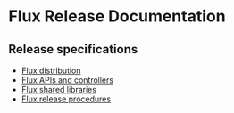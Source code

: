 # Flux Release Documentation

## Release specifications

- [Flux distribution](flux.md)
- [Flux APIs and controllers](controllers.md)
- [Flux shared libraries](packages.md)
- [Flux release procedures](procedure.md)
